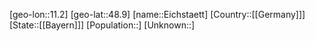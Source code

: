 ﻿---
location: [48.9,11.2]
type: City
tags:
- geo/City


SpocWebEntityId: 29996
isDeleted: false
confidential: public

---
[geo-lon::11.2]
[geo-lat::48.9]
[name::Eichstaett]
[Country::[[Germany]]]
[State::[[Bayern]]]
[Population::]
[Unknown::]

